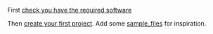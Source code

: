 First [check you have the required software](2.1.1_Required_software.md)

Then [create your first project](2.1.2_Creating_a_project.md). Add some [sample_files](2.1.3_Add_Sample_files.md) for inspiration.

